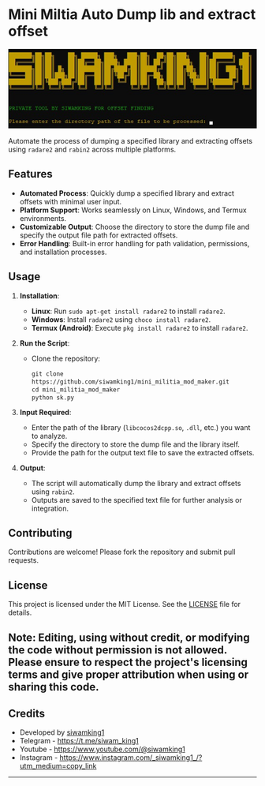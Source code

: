 # Mini Miltia Auto Dump lib and extract offset

![Banner](images.jpeg)

Automate the process of dumping a specified library and extracting offsets using `radare2` and `rabin2` across multiple platforms.

## Features

- **Automated Process**: Quickly dump a specified library and extract offsets with minimal user input.
- **Platform Support**: Works seamlessly on Linux, Windows, and Termux environments.
- **Customizable Output**: Choose the directory to store the dump file and specify the output file path for extracted offsets.
- **Error Handling**: Built-in error handling for path validation, permissions, and installation processes.

## Usage

1. **Installation**:
   - **Linux**: Run `sudo apt-get install radare2` to install `radare2`.
   - **Windows**: Install `radare2` using `choco install radare2`.
   - **Termux (Android)**: Execute `pkg install radare2` to install `radare2`.

2. **Run the Script**:
   - Clone the repository:
     ```
     git clone https://github.com/siwamking1/mini_militia_mod_maker.git
     cd mini_militia_mod_maker
     python sk.py
     ```
   
3. **Input Required**:
   - Enter the path of the library (`libcocos2dcpp.so`, `.dll`, etc.) you want to analyze.
   - Specify the directory to store the dump file and the library itself.
   - Provide the path for the output text file to save the extracted offsets.

4. **Output**:
   - The script will automatically dump the library and extract offsets using `rabin2`.
   - Outputs are saved to the specified text file for further analysis or integration.

## Contributing

Contributions are welcome! Please fork the repository and submit pull requests.

## License

This project is licensed under the MIT License. See the [LICENSE](LICENSE) file for details.

## Note: Editing, using without credit, or modifying the code without permission is not allowed. Please ensure to respect the project's licensing terms and give proper attribution when using or sharing this code.

## Credits

- Developed by [siwamking1](https://github.com/siwam-king1)
- Telegram - https://t.me/siwam_king1
- Youtube - https://www.youtube.com/@siwamking1
- Instagram - https://www.instagram.com/_siwamking1_/?utm_medium=copy_link

---

